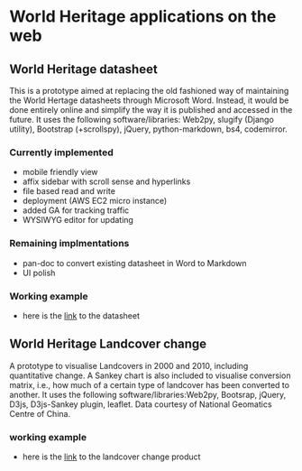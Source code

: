 # World Heritage applications on the web
## World Heritage datasheet
This is a prototype aimed at replacing the old fashioned way of maintaining the World Hertage datasheets through Microsoft Word. Instead, it would be done entirely online and simplify the way it is published and accessed in the future.
It uses the following software/libraries: Web2py, slugify (Django utility), Bootstrap (+scrollspy), jQuery, python-markdown, bs4, codemirror.

### Currently implemented
- mobile friendly view
- affix sidebar with scroll sense and hyperlinks
- file based read and write
- deployment (AWS EC2 micro instance)
- added GA for tracking traffic
- WYSIWYG editor for updating

### Remaining implmentations
- pan-doc to convert existing datasheet in Word to Markdown
- UI polish

### Working example
- here is the [link](http://52.16.74.158/wh_app/default/wh_html_bs2/191) to the datasheet 

## World Heritage Landcover change
A prototype to visualise Landcovers in 2000 and 2010, including quantitative change. A Sankey chart is also included to visualise conversion matrix, i.e., how much of a certain type of landcover has been converted to another.
It uses the following software/libraries:Web2py, Bootsrap, jQuery, D3js, D3js-Sankey plugin, leaflet. Data courtesy of National Geomatics Centre of China.

### working example
- here is the [link](http://52.16.74.158/wh_app/landcover/) to the landcover change product 
